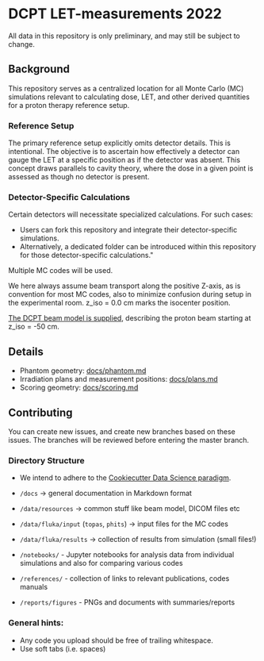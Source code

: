 # DCPT LET-measurements 2022

All data in this repository is only preliminary, and may still be subject to change.

## Background
This repository serves as a centralized location for all Monte Carlo (MC) simulations relevant to calculating dose, LET, and other derived quantities for a proton therapy reference setup.

### Reference Setup
The primary reference setup explicitly omits detector details. This is intentional. The objective is to ascertain how effectively a detector can gauge the LET at a specific position as if the detector was absent. This concept draws parallels to cavity theory, where the dose in a given point is assessed as though no detector is present.

### Detector-Specific Calculations
Certain detectors will necessitate specialized calculations. For such cases:

- Users can fork this repository and integrate their detector-specific simulations.
- Alternatively, a dedicated folder can be introduced within this repository for those detector-specific calculations."

Multiple MC codes will be used.

We here always assume beam transport along the positive Z-axis, as is convention for most MC codes, also to minimize confusion during setup in the experimental room. z_iso = 0.0 cm marks the isocenter position.

[The DCPT beam model is supplied](https://github.com/APTG/2022_DCPT_LET/tree/main/data/resources/dcpt_beam_model), describing the proton beam starting at z_iso = -50 cm.

## Details
- Phantom geometry: [docs/phantom.md](docs/phantom.md)
- Irradiation plans and measurement positions: [docs/plans.md](https://github.com/APTG/2022_DCPT_LET/tree/main/docs/plans.md)
- Scoring geometry: [docs/scoring.md](https://github.com/APTG/2022_DCPT_LET/tree/main/docs/scoring.md)


## Contributing
You can create new issues, and create new branches based on these issues.
The branches will be reviewed before entering the master branch.


### Directory Structure
- We intend to adhere to the [Cookiecutter Data Science paradigm](https://drivendata.github.io/cookiecutter-data-science/).

- `/docs` -> general documentation in Markdown format
- `/data/resources` -> common stuff like beam model, DICOM files etc
- `/data/fluka/input`  (`topas`, `phits`) -> input files for the MC codes
- `/data/fluka/results` -> collection of results from simulation (small files!)
- `/notebooks/` - Jupyter notebooks for analysis data from individual simulations and also for comparing various codes
- `/references/` - collection of links to relevant publications, codes manuals
- `/reports/figures` - PNGs and documents with summaries/reports

### General hints:
- Any code you upload should be free of trailing whitespace.
- Use soft tabs (i.e. spaces)
